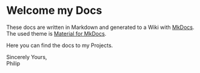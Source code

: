# Welcome my Docs

These docs are written in Markdown and generated to a Wiki with [MkDocs](http://mkdocs.org). The used theme is [Material for MkDocs](https://squidfunk.github.io/mkdocs-material/).

Here you can find the docs to my Projects.

Sincerely Yours,  
Philip